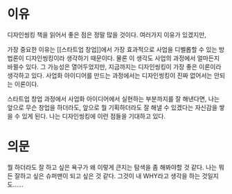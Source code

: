 


# 이유


디자인씽킹 책을 읽어서 좋은 점은 정말 많을 것이다. 여러가지 이유가 있겠지만,


가장 중요한 이유는 [[스타트업 창업]]에서 가장 효과적으로 사업을 디벨롭할 수 있는 방법론이 디자인씽킹이라 생각하기 때문이다. 물론 이 생각도 사업의 과정에서 얼마든지 바뀔수 있다. 그 가능성은 열어두었지만, 지금까지는 디자인씽킹이 가장 좋은 이론이라 생각하고 있다. 사업화 아이디어를 만드는 과정에서는 디자인씽킹이 진짜 없어서는 안되는 이론이다. 


스타트업 창업 과정에서 사업화 아이디어에서 실현하는 부분까지를 잘 해낸다면, 나는 앞으로 무슨 창업을 하더라도, 앞으로 뭘 기획하더라도 잘 해낼 수 있겠다는 자신감을 쌓을 수 있게 된다. 나는 디자인씽킹에 이런 점들을 기대하고 있다.


# 의문

뭘 하더라도 잘 하고 싶은 욕구가 왜 이렇게 큰지는 탐색을 좀 해봐야할 것 같다. 나는 뭐든 잘하고 싶은 슈퍼맨이 되고 싶은 것 같다. 그것이 내 WHY라고 생각을 하는 것일지도......





